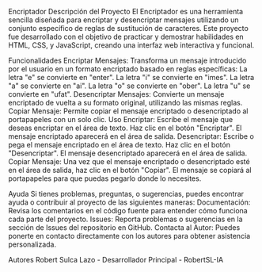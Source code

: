 Encriptador
Descripción del Proyecto
El Encriptador es una herramienta sencilla diseñada para encriptar y desencriptar mensajes utilizando un conjunto específico de reglas de sustitución de caracteres. Este proyecto fue desarrollado con el objetivo de practicar y demostrar habilidades en HTML, CSS, y JavaScript, creando una interfaz web interactiva y funcional.

Funcionalidades
Encriptar Mensajes: Transforma un mensaje introducido por el usuario en un formato encriptado basado en reglas específicas:
La letra "e" se convierte en "enter".
La letra "i" se convierte en "imes".
La letra "a" se convierte en "ai".
La letra "o" se convierte en "ober".
La letra "u" se convierte en "ufat".
Desencriptar Mensajes: Convierte un mensaje encriptado de vuelta a su formato original, utilizando las mismas reglas.
Copiar Mensaje: Permite copiar el mensaje encriptado o desencriptado al portapapeles con un solo clic.
Uso
Encriptar:
Escribe el mensaje que deseas encriptar en el área de texto.
Haz clic en el botón "Encriptar".
El mensaje encriptado aparecerá en el área de salida.
Desencriptar:
Escribe o pega el mensaje encriptado en el área de texto.
Haz clic en el botón "Desencriptar".
El mensaje desencriptado aparecerá en el área de salida.
Copiar Mensaje:
Una vez que el mensaje encriptado o desencriptado esté en el área de salida, haz clic en el botón "Copiar".
El mensaje se copiará al portapapeles para que puedas pegarlo donde lo necesites.

Ayuda
Si tienes problemas, preguntas, o sugerencias, puedes encontrar ayuda o contribuir al proyecto de las siguientes maneras:
Documentación: Revisa los comentarios en el código fuente para entender cómo funciona cada parte del proyecto.
Issues: Reporta problemas o sugerencias en la sección de Issues del repositorio en GitHub.
Contacta al Autor: Puedes ponerte en contacto directamente con los autores para obtener asistencia personalizada.

Autores
Robert Sulca Lazo - Desarrollador Principal - RobertSL-IA
